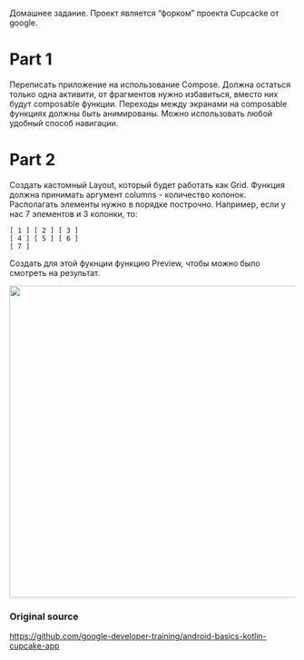 Домашнее задание. Проект является “форком” проекта Cupcacke от google.

Part 1
=================================
Переписать приложение на использование Compose. Должна остаться только одна активити, от фрагментов нужно избавиться, 
вместо них будут composable функции. Переходы между экранами на composable функциях должны быть анимированы. Можно использовать любой удобный
способ навигации.

Part 2
=================================
Создать кастомный Layout, который будет работать как Grid. Функция должна принимать аргумент columns - количество колонок. Располагать элементы нужно в порядке построчно. Например, если у нас 7 элементов и 3 колонки, то:
```
[ 1 ] [ 2 ] [ 3 ]
[ 4 ] [ 5 ] [ 6 ]
[ 7 ]
```

Создать для этой фукнции функцию Preview, чтобы можно было смотреть на результат.

<img src="https://github.com/makzimi/otus-compose-hw/blob/main/captures/custom_layout.png?raw=true" width="550" />

### Original source
https://github.com/google-developer-training/android-basics-kotlin-cupcake-app


